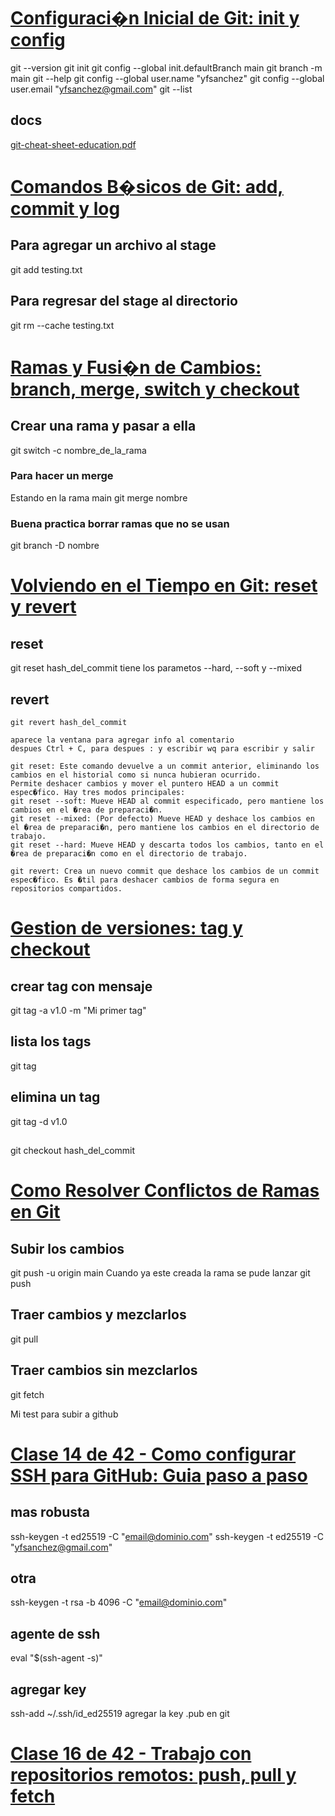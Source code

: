 #
# [Configuraci�n Inicial de Git: init y config](https://platzi.com/home/clases/11059-gitgithub/71785-configuracion-de-git-y-git-init/)
git --version
git init
git config --global init.defaultBranch main
git branch -m main
git --help
git config --global user.name "yfsanchez"
git config --global user.email "yfsanchez@gmail.com"
git --list
## docs
[git-cheat-sheet-education.pdf](git-cheat-sheet-education.pdf)

# [Comandos B�sicos de Git: add, commit y log](https://platzi.com/home/clases/11059-gitgithub/71786-comandos-basicos-de-git-add-commit-log/)
## Para agregar un archivo al stage
git add testing.txt
## Para regresar del stage al directorio
git rm --cache testing.txt
# [Ramas y Fusi�n de Cambios: branch, merge, switch y checkout](https://platzi.com/home/clases/11059-gitgithub/71787-ramas-y-fusion-de-cambios-branch-merge-checkout/)
## Crear una rama y pasar a ella
git switch -c nombre_de_la_rama
### Para hacer un merge
Estando en la rama main
git merge nombre
### Buena practica borrar ramas que no se usan
git branch -D nombre
# [Volviendo en el Tiempo en Git: reset y revert](https://platzi.com/home/clases/11059-gitgithub/71788-volviendo-en-el-tiempo-en-git-reset-revert/)
## reset
git reset hash_del_commit
tiene los parametos --hard, --soft y --mixed
## revert
`git revert hash_del_commit`
```
aparece la ventana para agregar info al comentario
despues Ctrl + C, para despues : y escribir wq para escribir y salir
```
```
git reset: Este comando devuelve a un commit anterior, eliminando los cambios en el historial como si nunca hubieran ocurrido.
Permite deshacer cambios y mover el puntero HEAD a un commit espec�fico. Hay tres modos principales:
git reset --soft: Mueve HEAD al commit especificado, pero mantiene los cambios en el �rea de preparaci�n.
git reset --mixed: (Por defecto) Mueve HEAD y deshace los cambios en el �rea de preparaci�n, pero mantiene los cambios en el directorio de trabajo.
git reset --hard: Mueve HEAD y descarta todos los cambios, tanto en el �rea de preparaci�n como en el directorio de trabajo.
```
```
git revert: Crea un nuevo commit que deshace los cambios de un commit espec�fico. Es �til para deshacer cambios de forma segura en repositorios compartidos.
```
# [Gestion de versiones: tag y checkout](https://platzi.com/home/clases/11059-gitgithub/71789-gestion-de-versiones-con-tag-y-checkout/)
## crear tag con mensaje
git tag -a v1.0 -m "Mi primer tag"
## lista los tags
git tag 
## elimina un tag
git tag -d v1.0
## 
git checkout hash_del_commit
# [Como Resolver Conflictos de Ramas en Git](https://platzi.com/home/clases/11059-gitgithub/71790-resolucion-de-conflictos-en-git/)
## Subir los cambios
git push -u origin main
Cuando ya este creada la rama se pude lanzar 
git push
## Traer cambios y mezclarlos
git pull
## Traer cambios sin mezclarlos
git fetch

Mi test para subir a github
# [Clase 14 de 42 - Como configurar SSH para GitHub: Guia paso a paso](https://platzi.com/home/clases/11059-gitgithub/71823-configuracion-de-llaves-ssh/)
## mas robusta
ssh-keygen -t ed25519 -C "email@dominio.com"
ssh-keygen -t ed25519 -C "yfsanchez@gmail.com"
## otra
ssh-keygen -t rsa -b 4096 -C "email@dominio.com"
## agente de ssh
eval "$(ssh-agent -s)"
## agregar key
ssh-add ~/.ssh/id_ed25519
agregar la key .pub en git
# [Clase 16 de 42 - Trabajo con repositorios remotos: push, pull y fetch](https://platzi.com/home/clases/11059-gitgithub/71797-trabajo-con-repositorios-remotos-push-pull-y-fetch/)

